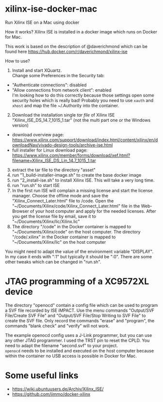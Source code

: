 # xilinx-ise-docker-mac
Run Xilinx ISE on a Mac using docker

How it works? Xilinx ISE is installed in a docker image which runs on Docker for Mac.

This work is based on the description of @daverichmond which can be found here https://hub.docker.com/r/daverichmond/xilinx-ise

How to use?
1. Install and start XQuartz.  
Change some Preferences in the Security tab:
 - "Authenticate connections": disabled
 - "Allow connections from network client": enabled  
I'm looking how to do this correctly because those settings open some security holes which is really bad!
Probably you need to use `xauth` and `xhost` and map the file ~/.Authority into the container.
2. Download the installation single *tar file* of Xilinx ISE "Xilinx_ISE_DS_14.7_1015_1.tar" (not the multi part one or the Windows version)
 - download overview page: <https://www.xilinx.com/support/download/index.html/content/xilinx/en/downloadNav/vivado-design-tools/archive-ise.html>
 - full installer for Linux download page: <https://www.xilinx.com/member/forms/download/xef.html?filename=Xilinx_ISE_DS_Lin_14.7_1015_1.tar>
3. extract the tar file to the directory "asset"
4. run "1_build-installer-image.sh" to create the base docker image
5. run "2_install-ise.sh" to install Xilinx ISE. This will take a very long time.
6. run "run.sh" to start ISE
7. In the first run ISE will complain a missing license and start the license manager.
Choose the offline mode and save the "Xilinx_Connect_Later.html" file to /code.
Open the "~/Documents/Xilinx/code/Xilinx_Connect_Later.html" file in the Web-Browser of your host computer and apply for the needed licenses.
After you get the license file by email, save it to "~/Documents/Xilinx/lic/Xilinx.lic"
8. The directory "/code" in the Docker container is mapped to "~/Documents/Xilinx/code" on the host computer.
The directory "/code/.xilinx" in the Docker container is mapped to "~/Documents/Xilinx/lic" on the host computer

You might need to adapt the value of the environment variable "DISPLAY". In my case it ends with ":1" but typically it should be ":0".
There are some other tweaks which can be changed in "run.sh".

# JTAG programming of a XC9572XL device
The directory "openocd" contain a config file which can be used to program a SVF file recorded by ISE iMPACT.
Use the menu commands "Output/SVF File/Create SVF File" and "Output/SVF File/Stop Writing to SVF File" to create the SVF file.
Only record the commands "erase" and "program", the commands "blank check" and "verify" will not work.

The example openocd config uses a J-Link programmer, but you can use any other JTAG programmer.
I used the TRST pin to reset the CPLD.
You need to adapt the filename "second.svf" to your project.  
`openocd` needs to be installed and executed on the host computer because within the container no USB access is possible in Docker for Mac.

# Some useful links
 - <https://wiki.ubuntuusers.de/Archiv/Xilinx_ISE/>
 - <https://github.com/jimmo/docker-xilinx>

